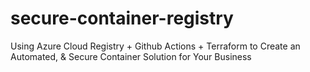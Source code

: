 # secure-container-registry
Using Azure Cloud Registry + Github Actions + Terraform to Create an Automated, &amp; Secure Container Solution for Your Business
